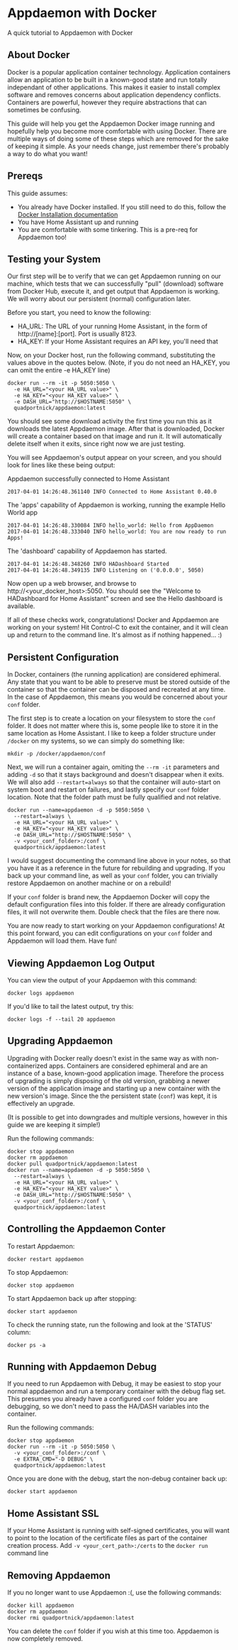 # Appdaemon with Docker
A quick tutorial to Appdaemon with Docker

## About Docker
Docker is a popular application container technology. Application containers allow an application to be built in a known-good state and run totally independant of other applications. This makes it easier to install complex software and removes concerns about application dependency conflicts. Containers are powerful, however they require abstractions that can sometimes be confusing. 

This guide will help you get the Appdaemon Docker image running and hopefully help you become more comfortable with using Docker. There are multiple ways of doing some of these steps which are removed for the sake of keeping it simple. As your needs change, just remember there's probably a way to do what you want!

## Prereqs
This guide assumes:
* You already have Docker installed. If you still need to do this, follow the [Docker Installation documentation](https://docs.docker.com/engine/installation/)
* You have Home Assistant up and running
* You are comfortable with some tinkering. This is a pre-req for Appdaemon too!

## Testing your System
Our first step will be to verify that we can get Appdaemon running on our machine, which tests that we can successfully "pull" (download) software from Docker Hub, execute it, and get output that Appdaemon is working. We will worry about our persistent (normal) configuration later.

Before you start, you need to know the following:
* HA_URL: The URL of your running Home Assistant, in the form of http://[name]:[port]. Port is usually 8123. 
* HA_KEY: If your Home Assistant requires an API key, you'll need that

Now, on your Docker host, run the following command, substituting the values above in the quotes below. (Note, if you do not need an HA_KEY, you can omit the entire -e HA_KEY line)
```
docker run --rm -it -p 5050:5050 \
  -e HA_URL="<your HA_URL value>" \
  -e HA_KEY="<your HA_KEY value>" \
  -e DASH_URL="http://$HOSTNAME:5050" \
  quadportnick/appdaemon:latest
```
You should see some download activity the first time you run this as it downloads the latest Appdaemon image. After that is downloaded, Docker will create a container based on that image and run it. It will automatically delete itself when it exits, since right now we are just testing.

You will see Appdaemon's output appear on your screen, and you should look for lines like these being output:

Appdaemon successfully connected to Home Assistant
```
2017-04-01 14:26:48.361140 INFO Connected to Home Assistant 0.40.0
```

The 'apps' capability of Appdaemon is working, running the example Hello World app
```
2017-04-01 14:26:48.330084 INFO hello_world: Hello from AppDaemon
2017-04-01 14:26:48.333040 INFO hello_world: You are now ready to run Apps!
```

The 'dashboard' capability of Appdaemon has started. 
```
2017-04-01 14:26:48.348260 INFO HADashboard Started
2017-04-01 14:26:48.349135 INFO Listening on ('0.0.0.0', 5050)
```
Now open up a web browser, and browse to http://<your_docker_host>:5050. You should see the "Welcome to HADashboard for Home Assistant" screen and see the Hello dashboard is available.

If all of these checks work, congratulations! Docker and Appdaemon are working on your system! Hit Control-C to exit the container, and it will clean up and return to the command line. It's almost as if nothing happened... :)


## Persistent Configuration
In Docker, containers (the running application) are considered ephimeral. Any state that you want to be able to preserve must be stored outside of the container so that the container can be disposed and recreated at any time. In the case of Appdaemon, this means you would be concerned about your `conf` folder.

The first step is to create a location on your filesystem to store the `conf` folder. It does not matter where this is, some people like to store it in the same location as Home Assistant. I like to keep a folder structure under `/docker` on my systems, so we can simply do something like:
```
mkdir -p /docker/appdaemon/conf
```

Next, we will run a container again, omiting the `--rm -it` parameters and adding `-d` so that it stays background and doesn't disappear when it exits. We will also add `--restart=always` so that the container will auto-start on system boot and restart on failures, and lastly specify our `conf` folder location. Note that the folder path must be fully qualified and not relative.

```
docker run --name=appdaemon -d -p 5050:5050 \
  --restart=always \
  -e HA_URL="<your HA_URL value>" \
  -e HA_KEY="<your HA_KEY value>" \
  -e DASH_URL="http://$HOSTNAME:5050" \
  -v <your_conf_folder>:/conf \ 
  quadportnick/appdaemon:latest
```

I would suggest documenting the command line above in your notes, so that you have it as a reference in the future for rebuilding and upgrading. If you back up your command line, as well as your `conf` folder, you can trivially restore Appdaemon on another machine or on a rebuild!

If your `conf` folder is brand new, the Appdaemon Docker will copy the default configuration files into this folder. If there are already configuration files, it will not overwrite them. Double check that the files are there now.

You are now ready to start working on your Appdaemon configurations! At this point forward, you can edit configurations on your `conf` folder and Appdaemon will load them. Have fun!


## Viewing Appdaemon Log Output
You can view the output of your Appdaemon with this command:
```
docker logs appdaemon
```

If you'd like to tail the latest output, try this:
```
docker logs -f --tail 20 appdaemon
```

## Upgrading Appdaemon
Upgrading with Docker really doesn't exist in the same way as with non-containerized apps. Containers are considered ephimeral and are an instance of a base, known-good application image. Therefore the process of upgrading is simply disposing of the old version, grabbing a newer version of the application image and starting up a new container with the new version's image. Since the the persistent state (`conf`) was kept, it is effectively an upgrade. 

(It is possible to get into downgrades and multiple versions, however in this guide we are keeping it simple!)

Run the following commands:
```
docker stop appdaemon
docker rm appdaemon
docker pull quadportnick/appdaemon:latest
docker run --name=appdaemon -d -p 5050:5050 \
  --restart=always \
  -e HA_URL="<your HA_URL value>" \
  -e HA_KEY="<your HA_KEY value>" \
  -e DASH_URL="http://$HOSTNAME:5050" \
  -v <your_conf_folder>:/conf \ 
  quadportnick/appdaemon:latest
```

## Controlling the Appdaemon Conter
To restart Appdaemon:
```
docker restart appdaemon
```

To stop Appdaemon:
```
docker stop appdaemon
```

To start Appdaemon back up after stopping:
```
docker start appdaemon
```

To check the running state, run the following and look at the 'STATUS' column:
```
docker ps -a
```

## Running with Appdaemon Debug
If you need to run Appdaemon with Debug, it may be easiest to stop your normal appdaemon and run a temporary container with the debug flag set. This presumes you already have a configured `conf` folder you are debugging, so we don't need to pass the HA/DASH variables into the container.

Run the following commands:
```
docker stop appdaemon
docker run --rm -it -p 5050:5050 \
  -v <your_conf_folder>:/conf \ 
  -e EXTRA_CMD="-D DEBUG" \
  quadportnick/appdaemon:latest
```

Once you are done with the debug, start the non-debug container back up:
```
docker start appdaemon
```

## Home Assistant SSL
If your Home Assistant is running with self-signed certificates, you will want to point to the location of the certificate files as part of the container creation process. Add `-v <your_cert_path>:/certs` to the `docker run` command line

## Removing Appdaemon
If you no longer want to use Appdaemon :(, use the following commands:
```
docker kill appdaemon
docker rm appdaemon
docker rmi quadportnick/appdaemon:latest
```
You can delete the `conf` folder if you wish at this time too. Appdaemon is now completely removed.
